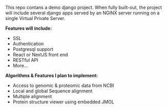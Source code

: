 This repo contans a demo django project. When fully built-out, the project will include several django apps served by an NGINX server running on a single Virtual Private Server. 

**Features will include:**
* SSL
* Authentication
* Postgresql support
* React or NextJS front end
* RESTful API
* More...

**Algorithms & Features I plan to implement:**
* Access to genomic & proteomic data from NCBI
* Local and global Sequence alignment 
* Multiple alignment
* Protein structure viewer using embedded JMOL
